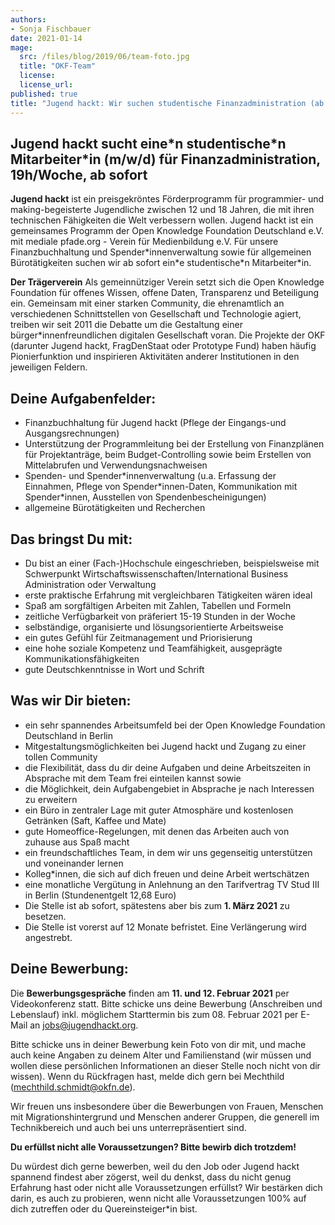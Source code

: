 ```yaml
---
authors:
- Sonja Fischbauer
date: 2021-01-14
mage:
  src: /files/blog/2019/06/team-foto.jpg
  title: "OKF-Team"
  license:
  license_url:
published: true
title: "Jugend hackt: Wir suchen studentische Finanzadministration (ab sofort)"
---
```


## Jugend hackt sucht eine\*n studentische\*n Mitarbeiter\*in (m/w/d) für Finanzadministration, 19h/Woche, ab sofort

**Jugend hackt** ist ein preisgekröntes Förderprogramm für programmier- und making-begeisterte Jugendliche zwischen 12 und 18 Jahren, die mit ihren technischen Fähigkeiten die Welt verbessern wollen. Jugend hackt ist ein gemeinsames Programm der Open Knowledge Foundation Deutschland e.V.  mit mediale pfade.org - Verein für Medienbildung e.V. Für unsere Finanzbuchhaltung und Spender\*innenverwaltung sowie für allgemeinen Bürotätigkeiten suchen wir ab sofort ein\*e studentische\*n Mitarbeiter\*in.

**Der Trägerverein**
Als gemeinnütziger Verein setzt sich die Open Knowledge Foundation für offenes Wissen, offene Daten, Transparenz und Beteiligung ein. Gemeinsam mit einer starken Community, die ehrenamtlich an verschiedenen Schnittstellen von Gesellschaft und Technologie agiert, treiben wir seit 2011 die Debatte um die Gestaltung einer bürger\*innenfreundlichen digitalen Gesellschaft voran. Die Projekte der OKF (darunter Jugend hackt, FragDenStaat oder Prototype Fund) haben häufig Pionierfunktion und inspirieren Aktivitäten anderer Institutionen in den jeweiligen Feldern.

## Deine Aufgabenfelder:

* Finanzbuchhaltung für Jugend hackt (Pflege der Eingangs-und Ausgangsrechnungen)
* Unterstützung der Programmleitung bei der Erstellung von Finanzplänen für Projektanträge, beim Budget-Controlling sowie beim Erstellen von Mittelabrufen und Verwendungsnachweisen
* Spenden- und Spender\*innenverwaltung  (u.a. Erfassung der Einnahmen, Pflege von Spender\*innen-Daten,  Kommunikation mit Spender\*innen, Ausstellen von Spendenbescheinigungen)
* allgemeine Bürotätigkeiten und Recherchen

## Das bringst Du mit:

* Du bist an einer (Fach-)Hochschule eingeschrieben, beispielsweise mit Schwerpunkt Wirtschaftswissenschaften/International Business Administration oder Verwaltung
* erste praktische Erfahrung mit vergleichbaren Tätigkeiten wären ideal
* Spaß am sorgfältigen Arbeiten mit Zahlen, Tabellen und Formeln
* zeitliche Verfügbarkeit von präferiert 15-19 Stunden in der Woche
* selbständige, organisierte und lösungsorientierte Arbeitsweise
* ein gutes Gefühl für Zeitmanagement und Priorisierung
* eine hohe soziale Kompetenz und Teamfähigkeit, ausgeprägte Kommunikationsfähigkeiten
* gute Deutschkenntnisse in Wort und Schrift

## Was wir Dir bieten:

* ein sehr spannendes Arbeitsumfeld bei der Open Knowledge Foundation Deutschland  in Berlin
* Mitgestaltungsmöglichkeiten bei Jugend hackt und Zugang zu einer tollen Community
* die Flexibilität, dass du dir deine Aufgaben und deine Arbeitszeiten in Absprache mit dem Team frei einteilen kannst  sowie
* die Möglichkeit, dein Aufgabengebiet in Absprache je nach Interessen zu erweitern
* ein Büro in zentraler Lage mit guter Atmosphäre und kostenlosen Getränken (Saft, Kaffee und Mate)
* gute Homeoffice-Regelungen, mit denen das Arbeiten auch von zuhause aus Spaß macht
* ein freundschaftliches Team, in dem wir uns gegenseitig unterstützen und voneinander lernen
* Kolleg\*innen, die sich auf dich freuen und deine Arbeit wertschätzen
* eine monatliche Vergütung in Anlehnung an den Tarifvertrag TV Stud III in Berlin (Stundenentgelt 12,68 Euro)
* Die Stelle ist ab sofort, spätestens aber bis zum **1. März 2021** zu besetzen.
* Die Stelle ist vorerst auf 12 Monate befristet. Eine  Verlängerung wird angestrebt.


## Deine Bewerbung:

Die **Bewerbungsgespräche** finden am **11. und 12. Februar 2021** per Videokonferenz statt. Bitte schicke uns deine Bewerbung (Anschreiben und Lebenslauf) inkl. möglichem Starttermin bis zum 08. Februar 2021 per E-Mail an [jobs@jugendhackt.org](mailto:jobs@jugendhackt.org).

Bitte schicke uns in deiner Bewerbung kein Foto von dir mit, und mache auch keine Angaben zu deinem Alter und Familienstand (wir müssen und wollen diese persönlichen Informationen an dieser Stelle noch nicht von dir wissen). Wenn du Rückfragen hast, melde dich gern bei Mechthild ([mechthild.schmidt@okfn.de](mailto:mechthild.schmidt@okfn.de)).

Wir freuen uns insbesondere über die Bewerbungen von Frauen, Menschen mit Migrationshintergrund und Menschen anderer Gruppen, die generell im Technikbereich und auch bei uns unterrepräsentiert sind.

**Du erfüllst nicht alle Voraussetzungen? Bitte bewirb dich trotzdem!**

Du würdest dich gerne bewerben, weil du den Job oder Jugend hackt spannend findest aber zögerst, weil du denkst, dass du nicht genug Erfahrung hast oder nicht alle Voraussetzungen erfüllst? Wir bestärken dich darin, es auch zu probieren, wenn nicht alle Voraussetzungen 100% auf dich zutreffen oder du Quereinsteiger\*in bist.
